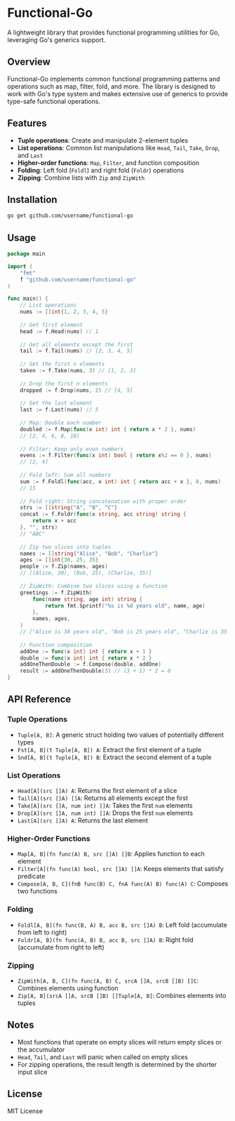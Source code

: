 # Functional-Go

A lightweight library that provides functional programming utilities for Go, leveraging Go's generics support.

## Overview

Functional-Go implements common functional programming patterns and operations such as map, filter, fold, and more. The library is designed to work with Go's type system and makes extensive use of generics to provide type-safe functional operations.

## Features

- **Tuple operations**: Create and manipulate 2-element tuples
- **List operations**: Common list manipulations like `Head`, `Tail`, `Take`, `Drop`, and `Last`
- **Higher-order functions**: `Map`, `Filter`, and function composition
- **Folding**: Left fold (`Foldl`) and right fold (`Foldr`) operations
- **Zipping**: Combine lists with `Zip` and `ZipWith`

## Installation

```bash
go get github.com/username/functional-go
```

## Usage

```go
package main

import (
    "fmt"
    f "github.com/username/functional-go"
)

func main() {
    // List operations
    nums := []int{1, 2, 3, 4, 5}
    
    // Get first element
    head := f.Head(nums) // 1
    
    // Get all elements except the first
    tail := f.Tail(nums) // [2, 3, 4, 5]
    
    // Get the first n elements
    taken := f.Take(nums, 3) // [1, 2, 3]
    
    // Drop the first n elements
    dropped := f.Drop(nums, 2) // [4, 5]
    
    // Get the last element
    last := f.Last(nums) // 5
    
    // Map: Double each number
    doubled := f.Map(func(x int) int { return x * 2 }, nums) 
    // [2, 4, 6, 8, 10]
    
    // Filter: Keep only even numbers
    evens := f.Filter(func(x int) bool { return x%2 == 0 }, nums) 
    // [2, 4]
    
    // Fold left: Sum all numbers
    sum := f.Foldl(func(acc, x int) int { return acc + x }, 0, nums) 
    // 15
    
    // Fold right: String concatenation with proper order
    strs := []string{"A", "B", "C"}
    concat := f.Foldr(func(x string, acc string) string { 
        return x + acc 
    }, "", strs) 
    // "ABC"
    
    // Zip two slices into tuples
    names := []string{"Alice", "Bob", "Charlie"}
    ages := []int{30, 25, 35}
    people := f.Zip(names, ages)
    // [(Alice, 30), (Bob, 25), (Charlie, 35)]
    
    // ZipWith: Combine two slices using a function
    greetings := f.ZipWith(
        func(name string, age int) string {
            return fmt.Sprintf("%s is %d years old", name, age)
        },
        names, ages,
    )
    // ["Alice is 30 years old", "Bob is 25 years old", "Charlie is 35 years old"]
    
    // Function composition
    addOne := func(x int) int { return x + 1 }
    double := func(x int) int { return x * 2 }
    addOneThenDouble := f.Compose(double, addOne)
    result := addOneThenDouble(3) // (3 + 1) * 2 = 8
}
```

## API Reference

### Tuple Operations

- `Tuple[A, B]`: A generic struct holding two values of potentially different types
- `Fst[A, B](t Tuple[A, B]) A`: Extract the first element of a tuple
- `Snd[A, B](t Tuple[A, B]) B`: Extract the second element of a tuple

### List Operations

- `Head[A](src []A) A`: Returns the first element of a slice
- `Tail[A](src []A) []A`: Returns all elements except the first
- `Take[A](src []A, num int) []A`: Takes the first `num` elements
- `Drop[A](src []A, num int) []A`: Drops the first `num` elements
- `Last[A](src []A) A`: Returns the last element

### Higher-Order Functions

- `Map[A, B](fn func(A) B, src []A) []B`: Applies function to each element
- `Filter[A](fn func(A) bool, src []A) []A`: Keeps elements that satisfy predicate
- `Compose[A, B, C](fnB func(B) C, fnA func(A) B) func(A) C`: Composes two functions

### Folding

- `Foldl[A, B](fn func(B, A) B, acc B, src []A) B`: Left fold (accumulate from left to right)
- `Foldr[A, B](fn func(A, B) B, acc B, src []A) B`: Right fold (accumulate from right to left)

### Zipping

- `ZipWith[A, B, C](fn func(A, B) C, srcA []A, srcB []B) []C`: Combines elements using function
- `Zip[A, B](srcA []A, srcB []B) []Tuple[A, B]`: Combines elements into tuples

## Notes

- Most functions that operate on empty slices will return empty slices or the accumulator
- `Head`, `Tail`, and `Last` will panic when called on empty slices
- For zipping operations, the result length is determined by the shorter input slice

## License

MIT License
